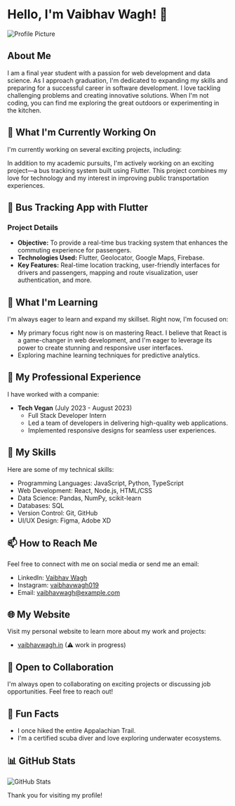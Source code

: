 # Hello, I'm Vaibhav Wagh! 👋

![Profile Picture](url_to_your_profile_picture.png)

## About Me

I am a final year student with a passion for web development and data science. As I approach graduation, I'm dedicated to expanding my skills and preparing for a successful career in software development. I love tackling challenging problems and creating innovative solutions. When I'm not coding, you can find me exploring the great outdoors or experimenting in the kitchen.

## 🔭 What I'm Currently Working On

I'm currently working on several exciting projects, including:

In addition to my academic pursuits, I'm actively working on an exciting project—a bus tracking system built using Flutter. This project combines my love for technology and my interest in improving public transportation experiences.

## 🚌 Bus Tracking App with Flutter

### Project Details

- **Objective:** To provide a real-time bus tracking system that enhances the commuting experience for passengers.
- **Technologies Used:** Flutter, Geolocator, Google Maps, Firebase.
- **Key Features:** Real-time location tracking, user-friendly interfaces for drivers and passengers, mapping and route visualization, user authentication, and more.

## 🌱 What I'm Learning

I'm always eager to learn and expand my skillset. Right now, I'm focused on:

- My primary focus right now is on mastering React. I believe that React is a game-changer in web development, and I'm eager to leverage its power to create stunning and responsive user interfaces.
- Exploring machine learning techniques for predictive analytics.

## 💼 My Professional Experience

I have worked with a companie:

- **Tech Vegan** (July 2023 - August 2023)
  - Full Stack Developer Intern
  - Led a team of developers in delivering high-quality web applications.
  - Implemented responsive designs for seamless user experiences.

## 🚀 My Skills

Here are some of my technical skills:

- Programming Languages: JavaScript, Python, TypeScript
- Web Development: React, Node.js, HTML/CSS
- Data Science: Pandas, NumPy, scikit-learn
- Databases: SQL
- Version Control: Git, GitHub
- UI/UX Design: Figma, Adobe XD

## 📫 How to Reach Me

Feel free to connect with me on social media or send me an email:

- LinkedIn: [Vaibhav Wagh]([link_to_linkedin](https://www.linkedin.com/in/vaibhav-wagh))
- Instagram: [vaibhavwagh019]([link_to_twitter](https://www.instagram.com/vaibhavwagh019/))
- Email: [vaibhavwagh@example.com](mailto:vaibhavwagh727@example.com)

## 🌐 My Website

Visit my personal website to learn more about my work and projects:

- [vaibhavwagh.in](vaibhavwagh.in)
  (⚠ work in progress)

## 🤝 Open to Collaboration

I'm always open to collaborating on exciting projects or discussing job opportunities. Feel free to reach out!

## 💬 Fun Facts

- I once hiked the entire Appalachian Trail.
- I'm a certified scuba diver and love exploring underwater ecosystems.

## 📊 GitHub Stats

![GitHub Stats](https://github-readme-stats.vercel.app/api?username=vaibhavwagh19&show_icons=true&theme=radical)

Thank you for visiting my profile!
